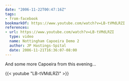 ```yaml
---
date: "2006-11-22T00:47:16Z"
tags:
- from-facebook
bookmarkOf: https://www.youtube.com/watch?v=LB-tVMdLRZI
references:
- url: https://www.youtube.com/watch?v=LB-tVMdLRZI
  type: video
  name: Nottingham Capoeira Demo 2
  author: JP Hastings-Spital
  date: 2006-11-21T16:36:07-08:00
---
```

And some more Capoeira from this evening...

{{< youtube "LB-tVMdLRZI" >}}
